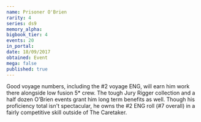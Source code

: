 ```yaml
---
name: Prisoner O'Brien
rarity: 4
series: ds9
memory_alpha:
bigbook_tier: 4
events: 20
in_portal:
date: 18/09/2017
obtained: Event
mega: false
published: true
---
```


Good voyage numbers, including the #2 voyage ENG, will earn him work there alongside low fusion 5* crew. The tough Jury Rigger collection and a half dozen O’Brien events grant him long term benefits as well. Though his proficiency total isn't spectacular, he owns the #2 ENG roll (#7 overall) in a fairly competitive skill outside of The Caretaker.
